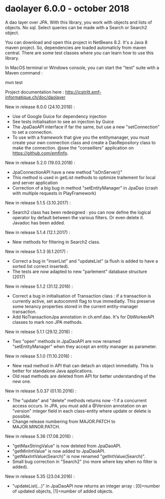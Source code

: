 # daolayer 6.0.0 - october 2018
A dao layer over JPA. With this library, you work with objects and lists of objects. No sql. Select queries can be made with a Search or Search2 object.

You can download and open this project in NetBeans 8.2. It's a Java 8 maven project. So, dependencies are loaded automaticly from maven central. There are some test classes where you can learn how to use this library.

In MacOS terminal or Windows console, you can start the "test" suite with a Maven command :

mvn test

Project documentation here :
http://jcstritt.emf-informatique.ch/doc/daolayer<br>

New in release 6.0.0 (24.10.2018) :
* Use of Google Guice for dependency injection
* See tests initialisation to see an injection by Guice
* The JpaDaoAPI interface if far the same, but use a new "setConnection" to set a connection.
* To use with a framework that give you the entitymanager, you must create your own connection class and create a DaoRepository class to make the connection. @see the "conseillers" application on https://github.com/emfinfo.

New in release 5.2.0 (19.03.2018) :
* JpaConnectionAPI have a new method "isOnServer()"
* This method is used in getList methods to optimize traitement for local and server application
* Correction of a big bug in method "setEntityManager" in JpaDao (crash with multiple requests in PlayFramework)

New in release 5.1.5 (3.10.2017) :
* Search2 class has been redesigned : you can now define the logical operator by default between the various filters.
Or even delete it. Javadoc has been added.

New in release 5.1.4 (12.1.2017) :
* New methods for filtering in Search2 class.

New in release 5.1.3 (6.1.2017) :
* Correct a bug in "inserList" and "updateList" (a flush is added to have a sorted list correct inserted).
* The tests are now adapted to new "parlement" database structure (2017)

New in release 5.1.2 (31.12.2016) :
* Correct a bug in initialisation of Transaction class : if a transaction is currently active, set autocommit flag to true immediatly. This preserve some tenancy properties stored in the current entity-manager transaction.
* Add NoTransactionJpa annotation in ch.emf.dao. It's for DbWorkerAPI classes to mark non JPA methods.

New in release 5.1.1 (29.12.2016) :
* Two "open" methods in JpaDaoAPI are now renamed "setEntityManager" when they accept an entity manager as parameter.

New in release 5.1.0 (11.10.2016) :
* New read method in API that can detach an object immediatly. This is better for standalone Java applications.
* Old read methods are deleted from API for better understanding of the new one.

New in release 5.0.37 (01.10.2016) :
* The "update" and "delete" methods returns now -1 if a concurrent access occurs. In JPA, you must add a @Version annotation on an "version" integer field in each class-entity where update or delete is possible.
* Change release numbering from MAJOR.PATCH to MAJOR.MINOR.PATCH.

New in release 5.36 (17.08.2016) :
* "getMaxStringValue" is now deleted from JpaDaoAPI.
* "getMinIntValue" is now added to JpaDaoAPI.
* "getMaxIntValue(Search)" is now renamed "getIntValue(Search)".
* Small bug correction in "Search2" (no more where key when no filter is added).

New in release 5.35 (23.04.2016) :
* "updateList(...)" in JpaDaoAPI now returns an integer array : [0]=number of updated objects, [1]=number of added objects.
